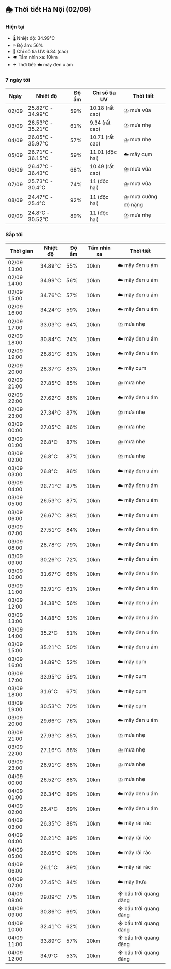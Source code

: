 ## 🌦️ Thời tiết Hà Nội (02/09)

### Hiện tại

- 🌡️ Nhiệt độ: 34.99℃
- 💦 Độ ẩm: 56%
- 🌟 Chỉ số tia UV: 6.34 (cao)
- 👁️ Tầm nhìn xa: 10km
- ☂️ Thời tiết: ☁️ mây đen u ám

### 7 ngày tới

| Ngày | Nhiệt độ | Độ ẩm | Chỉ số tia UV | Thời tiết |
| --- | --- | --- | --- | --- |
| 02/09 | 25.82℃ - 34.99℃ | 59% | 10.18 (rất cao) | ⛈️ mưa vừa |
| 03/09 | 26.53℃ - 35.21℃ | 61% | 9.34 (rất cao) | ⛈️ mưa nhẹ |
| 04/09 | 26.05℃ - 35.97℃ | 57% | 10.71 (rất cao) | ⛈️ mưa nhẹ |
| 05/09 | 26.71℃ - 36.15℃ | 59% | 11.01 (độc hại) | ☁️ mây cụm |
| 06/09 | 26.47℃ - 36.43℃ | 68% | 10.49 (rất cao) | ⛈️ mưa vừa |
| 07/09 | 25.73℃ - 30.4℃ | 74% | 11 (độc hại) | ⛈️ mưa vừa |
| 08/09 | 24.47℃ - 25.4℃ | 92% | 11 (độc hại) | ⛈️ mưa cường độ nặng |
| 09/09 | 24.8℃ - 30.52℃ | 89% | 11 (độc hại) | ⛈️ mưa nhẹ |

### Sắp tới

| Thời gian | Nhiệt độ | Độ ẩm | Tầm nhìn xa | Thời tiết |
| --- | --- | --- | --- | --- |
| 02/09 13:00 | 34.89℃ | 55% | 10km | ☁️ mây đen u ám |
| 02/09 14:00 | 34.99℃ | 56% | 10km | ☁️ mây đen u ám |
| 02/09 15:00 | 34.76℃ | 57% | 10km | ☁️ mây đen u ám |
| 02/09 16:00 | 34.24℃ | 59% | 10km | ☁️ mây đen u ám |
| 02/09 17:00 | 33.03℃ | 64% | 10km | ⛈️ mưa nhẹ |
| 02/09 18:00 | 30.84℃ | 74% | 10km | ☁️ mây đen u ám |
| 02/09 19:00 | 28.81℃ | 81% | 10km | ☁️ mây đen u ám |
| 02/09 20:00 | 28.37℃ | 83% | 10km | ☁️ mây cụm |
| 02/09 21:00 | 27.85℃ | 85% | 10km | ⛈️ mưa nhẹ |
| 02/09 22:00 | 27.62℃ | 86% | 10km | ☁️ mây đen u ám |
| 02/09 23:00 | 27.34℃ | 87% | 10km | ⛈️ mưa nhẹ |
| 03/09 00:00 | 27.05℃ | 86% | 10km | ⛈️ mưa nhẹ |
| 03/09 01:00 | 26.8℃ | 87% | 10km | ⛈️ mưa nhẹ |
| 03/09 02:00 | 26.8℃ | 87% | 10km | ⛈️ mưa nhẹ |
| 03/09 03:00 | 26.8℃ | 86% | 10km | ☁️ mây đen u ám |
| 03/09 04:00 | 26.71℃ | 87% | 10km | ☁️ mây đen u ám |
| 03/09 05:00 | 26.53℃ | 87% | 10km | ☁️ mây đen u ám |
| 03/09 06:00 | 26.67℃ | 88% | 10km | ☁️ mây đen u ám |
| 03/09 07:00 | 27.51℃ | 84% | 10km | ☁️ mây đen u ám |
| 03/09 08:00 | 28.78℃ | 79% | 10km | ☁️ mây đen u ám |
| 03/09 09:00 | 30.26℃ | 72% | 10km | ☁️ mây đen u ám |
| 03/09 10:00 | 31.67℃ | 66% | 10km | ☁️ mây đen u ám |
| 03/09 11:00 | 32.91℃ | 61% | 10km | ☁️ mây đen u ám |
| 03/09 12:00 | 34.38℃ | 56% | 10km | ☁️ mây đen u ám |
| 03/09 13:00 | 34.88℃ | 53% | 10km | ☁️ mây đen u ám |
| 03/09 14:00 | 35.2℃ | 51% | 10km | ☁️ mây đen u ám |
| 03/09 15:00 | 35.21℃ | 50% | 10km | ☁️ mây đen u ám |
| 03/09 16:00 | 34.89℃ | 52% | 10km | ☁️ mây cụm |
| 03/09 17:00 | 33.95℃ | 59% | 10km | ☁️ mây cụm |
| 03/09 18:00 | 31.6℃ | 67% | 10km | ☁️ mây cụm |
| 03/09 19:00 | 30.53℃ | 70% | 10km | ☁️ mây cụm |
| 03/09 20:00 | 29.66℃ | 76% | 10km | ☁️ mây đen u ám |
| 03/09 21:00 | 27.93℃ | 85% | 10km | ⛈️ mưa nhẹ |
| 03/09 22:00 | 27.16℃ | 88% | 10km | ⛈️ mưa nhẹ |
| 03/09 23:00 | 26.91℃ | 88% | 10km | ⛈️ mưa nhẹ |
| 04/09 00:00 | 26.52℃ | 88% | 10km | ⛈️ mưa nhẹ |
| 04/09 01:00 | 26.34℃ | 89% | 10km | ☁️ mây đen u ám |
| 04/09 02:00 | 26.4℃ | 89% | 10km | ☁️ mây đen u ám |
| 04/09 03:00 | 26.35℃ | 88% | 10km | ☁️ mây rải rác |
| 04/09 04:00 | 26.21℃ | 89% | 10km | ☁️ mây rải rác |
| 04/09 05:00 | 26.05℃ | 90% | 10km | ☁️ mây rải rác |
| 04/09 06:00 | 26.1℃ | 89% | 10km | ☁️ mây rải rác |
| 04/09 07:00 | 27.45℃ | 84% | 10km | ☁️ mây thưa |
| 04/09 08:00 | 29.09℃ | 77% | 10km | ☀️ bầu trời quang đãng |
| 04/09 09:00 | 30.86℃ | 69% | 10km | ☀️ bầu trời quang đãng |
| 04/09 10:00 | 32.41℃ | 62% | 10km | ☀️ bầu trời quang đãng |
| 04/09 11:00 | 33.89℃ | 57% | 10km | ☀️ bầu trời quang đãng |
| 04/09 12:00 | 34.9℃ | 53% | 10km | ☀️ bầu trời quang đãng |

